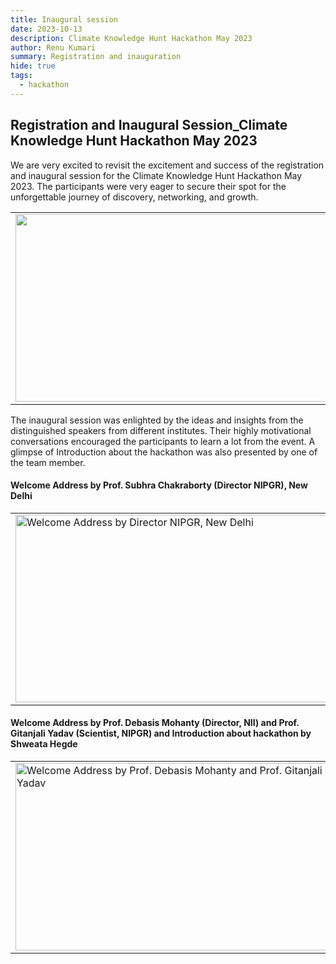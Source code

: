 ```yaml
---
title: Inaugural session
date: 2023-10-13
description: Climate Knowledge Hunt Hackathon May 2023
author: Renu Kumari
summary: Registration and inauguration
hide: true
tags:
  - hackathon
---
```


## Registration and Inaugural Session_Climate Knowledge Hunt Hackathon May 2023

We are very excited to revisit the excitement and success of the registration and inaugural session for the Climate Knowledge Hunt Hackathon May 2023. The participants were very eager to secure their spot for the unforgettable journey of discovery, networking, and growth.


<table>
<tr>
<td><img src='{{ "/static/img/registration.jpg" | url }}' width="500" height="300"></td>
<td><img src='{{ "/static/img/registration1.jpg" | url }}' width="500" height="300"></td>
</tr>
</table>

The inaugural session was enlighted by the ideas and insights from the distinguished speakers from different institutes. Their highly motivational conversations encouraged the participants to learn a lot from the event. A glimpse of Introduction about the hackathon was also presented by one of the team member. 


#### Welcome Address by Prof. Subhra Chakraborty (Director NIPGR), New Delhi

<table>
<tr>
<td><img src='{{ "/static/img/hybrid_session.jpg" | url }}' alt="Welcome Address by Director NIPGR, New Delhi" width="500" height="300"></td>
<td><img src='{{ "/static/img/hack_intro.jpg" | url }}' alt="Welcome Address" width="500" height="300"></td>
</tr>
</table>

#### Welcome Address by Prof. Debasis Mohanty (Director, NII) and Prof. Gitanjali Yadav (Scientist, NIPGR) and Introduction about hackathon by Shweata Hegde

<table>
<tr>
<td><img src='{{ "/static/img/hack_inaugural.jpg" | url }}' alt="Welcome Address by Prof. Debasis Mohanty and Prof. Gitanjali Yadav" width="500" height="300"></td>
<td><img src='{{ "/static/img/intro_session2.jpg" | url }}' alt="Introduction about hackathon by Shweata Hegde" width="500" height="300"></td>
</tr>
</table>




